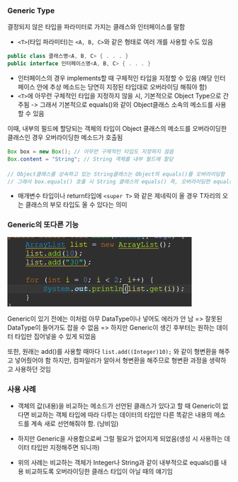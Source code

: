 ### Generic Type
결정되지 않은 타입을 파라미터로 가지는 클래스와 인터페이스를 말함
- `<T>`(타입 파라미터)는 `<A, B, C>`와 같은 형태로 여러 개를 사용할 수도 있음
```java
public class 클래스명<A, B, C> { . . . }
public interface 인터페이스명<A, B, C> { . . . }
```
- 인터페이스의 경우 implements할 때 구체적인 타입을 지정할 수 있음 (해당 인터페이스 안에 추상 메소드는 당연히 지정된 타입대로 오버라이딩 해줘야 함)
- `<T>`에 아무런 구체적인 타입을 지정하지 않을 시, 기본적으로 Object Type으로 간주됨
-> 그래서 기본적으로 equals()와 같이 Object클래스 소속의 메소드를 사용할 수 있음

이때, 내부의 필드에 할당되는 객체의 타입이 Object 클래스의 메소드를 오버라이딩한 클래스인 경우 오버라이딩한 메소드가 호출됨
```java
Box box = new Box(); // 아무런 구체적인 타입도 지정하지 않음
Box.content = "String"; // String 객체를 내부 필드에 할당

// Object클래스를 상속하고 있는 String클래스는 Object의 equals()를 오버라이딩함
// 그래서 box.equals() 호출 시 String 클래스의 equals() 즉, 오버라이딩한 equals()가 호출될 것임 -> 상위 클래스도 오버라이딩된 메소드를 호출하게 되니까
```

- 매개변수 타입이나 return타입에 `<super T>` 와 같은 제네릭이 올 경우 T자리의 오는 클래스의 부모 타입도 올 수 있다는 의미

### Generic의 또다른 기능

![](../../../README_resources/Pasted%20image%2020231018172051.png)

Generic이 있기 전에는 이처럼 아무 DataType이나 넣어도 에러가 안 남 
=> 잘못된 DataType이 들어가도 잡을 수 없음 
=> 하지만 Generic이 생긴 후부터는 원하는 데이터 타입만 집어넣을 수 있게 되었음

또한, 원래는 add()를 사용할 때마다 `list.add((Integer)10);` 와 같이 형변환을 해주고 넣어줬어야 함 하지만, 컴파일러가 알아서 형변환을 해주므로 형변환 과정을 생략하고 사용하던 것임

### 사용 사례
- 객체의 값(내용)을 비교하는 메소드가 선언된 클래스가 있다고 할 때 Generic이 없다면 비교하는 객체 타입에 따라 다루는 데이터의 타입만 다른 똑같은 내용의 메소드를 계속 새로 선언해줘야 함. (낭비임)
- 하지만 Generic을 사용함으로써 그럴 필요가 없어지게 되었음(생성 시 사용하는 데이터 타입만 지정해주면 되니까)

- 위의 사례는 비교하는 객체가 Integer나 String과 같이 내부적으로 equals()를 내용 비교하도록 오버라이딩한 클래스 타입이 아닐 때의 얘기임
